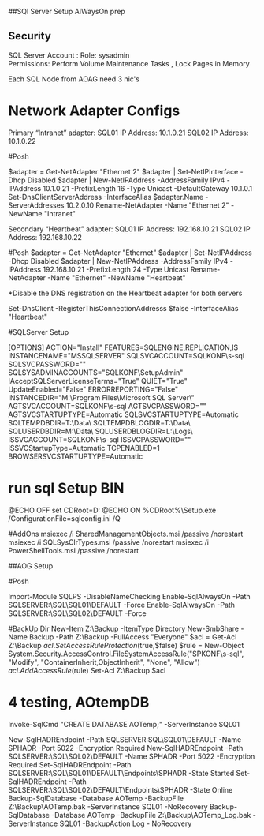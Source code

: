 ##SQl Server Setup AlWaysOn prep

## Security 
SQL Server Account : Role: sysadmin  
Permissions: Perform Volume Maintenance Tasks , Lock Pages in Memory 


Each SQL Node from AOAG need 3 nic's

# Network Adapter Configs

Primary “Intranet” adapter: 
SQL01 IP Address: 10.1.0.21
SQL02 IP Address: 10.1.0.22    

#Posh
 
$adapter = Get-NetAdapter "Ethernet 2" 
$adapter | Set-NetIPInterface -Dhcp Disabled 
$adapter | New-NetIPAddress -AddressFamily IPv4 -IPAddress 10.1.0.21 -PrefixLength 16 -Type Unicast -DefaultGateway 10.1.0.1 
Set-DnsClientServerAddress -InterfaceAlias $adapter.Name -ServerAddresses 10.2.0.10 
Rename-NetAdapter -Name "Ethernet 2" -NewName "Intranet" 


Secondary “Heartbeat” adapter:
SQL01 IP Address: 192.168.10.21 
SQL02 IP Address: 192.168.10.22   

#Posh
$adapter = Get-NetAdapter "Ethernet" 
$adapter | Set-NetIPAddress -Dhcp Disabled 
$adapter | New-NetIPAddress -AddressFamily IPv4 -IPAddress 192.168.10.21 -PrefixLength 24 -Type Unicast 
Rename-NetAdapter -Name "Ethernet" -NewName "Heartbeat" 

*Disable the DNS registration on the Heartbeat adapter for both servers 
  
Set-DnsClient -RegisterThisConnectionAddresss $false -InterfaceAlias "Heartbeat" 


#SQLServer Setup


[OPTIONS] 
ACTION="Install" 
FEATURES=SQLENGINE,REPLICATION,IS 
INSTANCENAME="MSSQLSERVER" 
SQLSVCACCOUNT=SQLKONF\s-sql 
SQLSVCPASSWORD="<Password>" 
SQLSYSADMINACCOUNTS="SQLKONF\SetupAdmin" 
IAcceptSQLServerLicenseTerms="True" 
QUIET="True" 
UpdateEnabled="False" 
ERRORREPORTING="False" 
INSTANCEDIR="M:\\Program Files\\Microsoft SQL Server\\" 
AGTSVCACCOUNT=SQLKONF\s-sql 
AGTSVCPASSWORD="<Password>" 
AGTSVCSTARTUPTYPE=Automatic 
SQLSVCSTARTUPTYPE=Automatic 
SQLTEMPDBDIR=T:\Data\ 
SQLTEMPDBLOGDIR=T:\Data\ 
SQLUSERDBDIR=M:\Data\ 
SQLUSERDBLOGDIR=L:\Logs\ 
ISSVCACCOUNT=SQLKONF\s-sql 
ISSVCPASSWORD="<Password>" 
ISSVCStartupType=Automatic 
TCPENABLED=1 
BROWSERSVCSTARTUPTYPE=Automatic 


# run sql Setup BIN

@ECHO OFF 
set CDRoot=D: 
@ECHO ON 
%CDRoot%\Setup.exe /ConfigurationFile=sqlconfig.ini /Q 

#AddOns
msiexec /i SharedManagementObjects.msi /passive /norestart 
msiexec /i SQLSysClrTypes.msi /passive /norestart 
msiexec /i PowerShellTools.msi /passive /norestart 

##AOG Setup

#Posh

Import-Module SQLPS -DisableNameChecking 
Enable-SqlAlwaysOn -Path SQLSERVER:\SQL\SQL01\DEFAULT -Force 
Enable-SqlAlwaysOn -Path SQLSERVER:\SQL\SQL02\DEFAULT -Force 

 
#BackUp Dir 
New-Item Z:\Backup -ItemType Directory 
New-SmbShare -Name Backup -Path Z:\Backup -FullAccess "Everyone" 
$acl = Get-Acl Z:\Backup 
$acl.SetAccessRuleProtection($true,$false) 
$rule = New-Object System.Security.AccessControl.FileSystemAccessRule("SPKONF\s-sql", "Modify", "ContainerInherit,ObjectInherit", "None", "Allow") 
$acl.AddAccessRule($rule) 
Set-Acl Z:\Backup $acl 

# 4 testing, AOtempDB

Invoke-SqlCmd "CREATE DATABASE AOTemp;" -ServerInstance SQL01 
 
New-SqlHADREndpoint -Path SQLSERVER:SQL\SQL01\DEFAULT -Name SPHADR -Port 5022 -Encryption Required 
New-SqlHADREndpoint -Path SQLSERVER:\SQL\SQL02\DEFAULT -Name SPHADR -Port 5022 -Encryption Required 
Set-SqlHADREndpoint -Path SQLSERVER:\SQL\SQL01\DEFAULT\Endpoints\SPHADR -State Started 
Set-SqlHADREndpoint -Path SQLSERVER:\SQL\SQL02\DEFAULT\Endpoints\SPHADR -State Online 
Backup-SqlDatabase -Database AOTemp -BackupFile Z:\Backup\AOTemp.bak -ServerInstance SQL01 -NoRecovery 
Backup-SqlDatabase -Database AOTemp -BackupFile Z:\Backup\AOTemp_Log.bak -ServerInstance SQL01 -BackupAction Log - NoRecovery 

